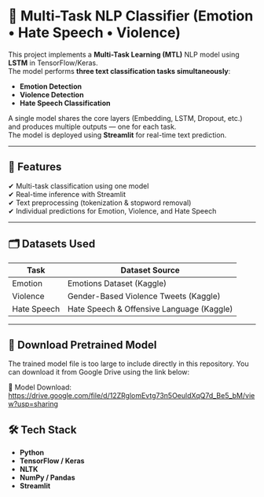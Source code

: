 # 🧠 Multi-Task NLP Classifier (Emotion • Hate Speech • Violence)

This project implements a **Multi-Task Learning (MTL)** NLP model using **LSTM** in TensorFlow/Keras.  
The model performs **three text classification tasks simultaneously**:

- **Emotion Detection**
- **Violence Detection**
- **Hate Speech Classification**

A single model shares the core layers (Embedding, LSTM, Dropout, etc.) and produces multiple outputs — one for each task.  
The model is deployed using **Streamlit** for real-time text prediction.

---

## 🚀 Features

✔ Multi-task classification using one model  
✔ Real-time inference with Streamlit  
✔ Text preprocessing (tokenization & stopword removal)  
✔ Individual predictions for Emotion, Violence, and Hate Speech  

---

## 🗂 Datasets Used

| Task      | Dataset Source |
|-----------|----------------|
| Emotion   | Emotions Dataset (Kaggle) |
| Violence  | Gender-Based Violence Tweets (Kaggle) |
| Hate Speech | Hate Speech & Offensive Language (Kaggle) |

---
## 🧠 Download Pretrained Model

The trained model file is too large to include directly in this repository.
You can download it from Google Drive using the link below:

🔗 Model Download:
https://drive.google.com/file/d/12ZRglomEvtg73n5OeuldXqQ7d_Be5_bM/view?usp=sharing

## 🛠 Tech Stack

- **Python**
- **TensorFlow / Keras**
- **NLTK**
- **NumPy / Pandas**
- **Streamlit**



